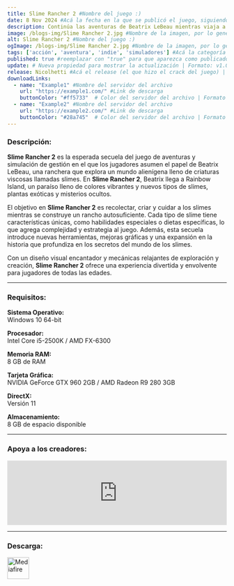 ```yaml
---
title: Slime Rancher 2 #Nombre del juego :)
date: 8 Nov 2024 #Acá la fecha en la que se publicó el juego, siguiendo este formato: Dia "30", Mes "Oct", Año "2024" = como debe quedar: 30 Oct 2024
description: Continúa las aventuras de Beatrix LeBeau mientras viaja a través del Mar de Slimes hacia la Isla Arcoíris, una tierra llena de antiguos misterios y rebosante de nuevos slimes ondulantes para capturar en esta secuela del exitoso **Slime Rancher**. #Acá una mini descripción del juego
image: /blogs-img/Slime Rancher 2.jpg #Nombre de la imagen, por lo general es exactamente el mismo nombre que el juego excluyendo lo ":" (Dos puntos)
alt: Slime Rancher 2 #Nombre del juego :)
ogImage: /blogs-img/Slime Rancher 2.jpg #Nombre de la imagen, por lo general es exactamente el mismo nombre que el juego excluyendo lo ":" (Dos puntos)
tags: ['acción', 'aventura', 'indie', 'simuladores'] #Acá la categoría o categorías del juego, si es más de una se coloca en este formato: ['categoría1', 'categoría2']
published: true #reemplazar con "true" para que aparezca como publicado
update: # Nueva propiedad para mostrar la actualización | Formato: v1.0.0
release: Nicolhetti #Acá el release (el que hizo el crack del juego) | Formato: Nicolhetti
downloadLinks:
  - name: "Example1" #Nombre del servidor del archivo
    url: "https://example1.com/" #Link de descarga
    buttonColor: "#ff5733"  # Color del servidor del archivo | Formato hexadecimal | MediaFire: #0171F0 | Buzzheavier: #FF6600 |
  - name: "Example2" #Nombre del servidor del archivo
    url: "https://example2.com/" #Link de descarga
    buttonColor: "#28a745"  # Color del servidor del archivo | Formato hexadecimal | MediaFire: #0171F0 | Buzzheavier: #FF6600 |
---
```


<!--En VSCode seleccionando una palabra, por ejemplo: "Slime Rancher 2" y apretando Ctrl+F2 se seleccionan todas las palabras iguales-->

### Descripción:
**Slime Rancher 2** es la esperada secuela del juego de aventuras y simulación de gestión en el que los jugadores asumen el papel de Beatrix LeBeau, una ranchera que explora un mundo alienígena lleno de criaturas viscosas llamadas slimes. En **Slime Rancher 2**, Beatrix llega a Rainbow Island, un paraíso lleno de colores vibrantes y nuevos tipos de slimes, plantas exóticas y misterios ocultos. 

El objetivo en **Slime Rancher 2** es recolectar, criar y cuidar a los slimes mientras se construye un rancho autosuficiente. Cada tipo de slime tiene características únicas, como habilidades especiales o dietas específicas, lo que agrega complejidad y estrategia al juego. Además, esta secuela introduce nuevas herramientas, mejoras gráficas y una expansión en la historia que profundiza en los secretos del mundo de los slimes.

Con un diseño visual encantador y mecánicas relajantes de exploración y creación, **Slime Rancher 2** ofrece una experiencia divertida y envolvente para jugadores de todas las edades.
<!--Prompt para Chat-GPT: Hazme una descripción para el juego "Slime Rancher 2" y cada que menciones "Slime Rancher 2" ponlo en negrita -->

---

### Requisitos:
**Sistema Operativo:**  
Windows 10 64-bit

**Procesador:**  
Intel Core i5-2500K / AMD FX-6300

**Memoria RAM:**  
8 GB de RAM

**Tarjeta Gráfica:**  
NVIDIA GeForce GTX 960 2GB / AMD Radeon R9 280 3GB

**DirectX:**  
Versión 11

**Almacenamiento:**  
8 GB de espacio disponible

<!--Si falta o sobra un requisito se quita o se agrega manteniendo el mismo formato-->

---

### Apoya a los creadores:
<iframe src="https://store.steampowered.com/widget/1657630/" frameborder="0" style="background-color: transparent; width: 100% !important; aspect-ratio: 646 / 190;"></iframe>

<!--Reemplazar los numeros (AppID) del juego (en este caso 2668510) por el numero (AppID) correspondiente con el juego a publicar-->
<!--El AppID se encuentra en la URL del Juego en Steam-->

---

### Descarga:

[<img src="https://gist.github.com/cxmeel/0dbc95191f239b631c3874f4ccf114e2/raw/download.svg" alt="Mediafire" height="50" />](https://www.mediafire.com/file/xqfhw9iqyp56mc4/Slime+Rancher+2.zip/file)

<!-- # se debe reemplazar por el link de descarga-->

<!--NOMBRE-DEL-SERVICIO se debe reemplazar por el servicio donde está subido el juego-->